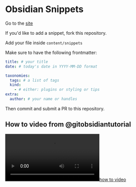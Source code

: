# Obsidian Snippets

Go to the [site](https://obsidian-snippets.pages.dev)

If you'd like to add a snippet, fork this repository.

Add your file inside `content/snippets`

Make sure to have the following frontmatter:

```yaml
title: # your title
date: # today's date in YYYY-MM-DD format

taxonomies:
  tags: # a list of tags
  kind:
    - # either: plugins or styling or tips
extra:
  author: # your name or handles
```

Then commit and submit a PR to this repository.

## How to video from @gitobsidiantutorial

[![how to video](https://res.cloudinary.com/dknopoff/video/upload/f_auto/v1621627517/pr-example.webm)](https://res.cloudinary.com/dknopoff/video/upload/f_auto/v1621627517/pr-example.webm)
